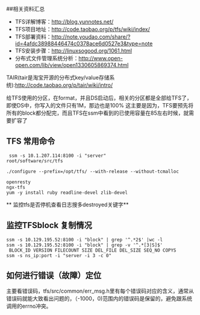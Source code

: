 
##相关资料汇总
- TFS详解博客：http://blog.yunnotes.net/
- TFS项目地址：http://code.taobao.org/p/tfs/wiki/index/
- TFS部署资料：http://note.youdao.com/share/?id=4afdc38988446474c0378ace6d0527e3&type=note
- TFS安装步骤：http://linuxsogood.org/1061.html
- 分布式文件管理系统分析：http://www.open-open.com/lib/view/open1330605869374.html

TAIR(tair是淘宝开源的分布式key/value存储系统):http://code.taobao.org/p/tair/wiki/intro/

给TFS使用的分区，在format，并且DS启动后，相关的分区都是全部给TFS了，即使DS中，你写入的文件只有1M，那边也是100%
这主要是因为，TFS要预先将所有的block都分配完，而且TFS在ssm中看到的已使用容量在85左右时候，就需要扩容了

## TFS 常用命令
``` shell
 ssm -s 10.1.207.114:8100 -i "server" 
root/software/src/tfs

./configure --prefix=/opt/tfs/ --with-release --without-tcmalloc

openresty
ngx-tfs
yum -y install ruby readline-devel zlib-devel
```

** 监控tfs是否停机查看日志搜多destroyed关键字**

## 监控TFSblock 复制情况
```
ssm -s 10.129.195.52:8100 -i "block" | grep '^.*2$' |wc -l
ssm -s 10.129.195.52:8100 -i "block" | grep -v '^.*[3|S]$' 
 BLOCK_ID VERSION FILECOUNT SIZE DEL_FILE DEL_SIZE SEQ_NO COPYS
ssm -s ns_ip:port -i "server -i 3 -c 0"
```
## 如何进行错误（故障）定位
主要看错误码，tfs/src/common/err_msg.h里有每个错误码对应的含义，通常从错误码就能大致看出问题的，（-1000，0)范围内的错误码是保留的，避免跟系统调用的errno冲突。




